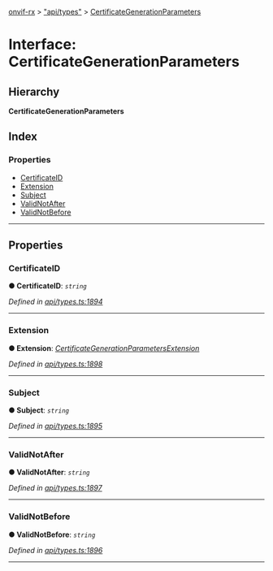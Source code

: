 [onvif-rx](../README.md) > ["api/types"](../modules/_api_types_.md) > [CertificateGenerationParameters](../interfaces/_api_types_.certificategenerationparameters.md)

# Interface: CertificateGenerationParameters

## Hierarchy

**CertificateGenerationParameters**

## Index

### Properties

* [CertificateID](_api_types_.certificategenerationparameters.md#certificateid)
* [Extension](_api_types_.certificategenerationparameters.md#extension)
* [Subject](_api_types_.certificategenerationparameters.md#subject)
* [ValidNotAfter](_api_types_.certificategenerationparameters.md#validnotafter)
* [ValidNotBefore](_api_types_.certificategenerationparameters.md#validnotbefore)

---

## Properties

<a id="certificateid"></a>

###  CertificateID

**● CertificateID**: *`string`*

*Defined in [api/types.ts:1894](https://github.com/patrickmichalina/onvif-rx/blob/1596479/src/api/types.ts#L1894)*

___
<a id="extension"></a>

###  Extension

**● Extension**: *[CertificateGenerationParametersExtension](_api_types_.certificategenerationparametersextension.md)*

*Defined in [api/types.ts:1898](https://github.com/patrickmichalina/onvif-rx/blob/1596479/src/api/types.ts#L1898)*

___
<a id="subject"></a>

###  Subject

**● Subject**: *`string`*

*Defined in [api/types.ts:1895](https://github.com/patrickmichalina/onvif-rx/blob/1596479/src/api/types.ts#L1895)*

___
<a id="validnotafter"></a>

###  ValidNotAfter

**● ValidNotAfter**: *`string`*

*Defined in [api/types.ts:1897](https://github.com/patrickmichalina/onvif-rx/blob/1596479/src/api/types.ts#L1897)*

___
<a id="validnotbefore"></a>

###  ValidNotBefore

**● ValidNotBefore**: *`string`*

*Defined in [api/types.ts:1896](https://github.com/patrickmichalina/onvif-rx/blob/1596479/src/api/types.ts#L1896)*

___

